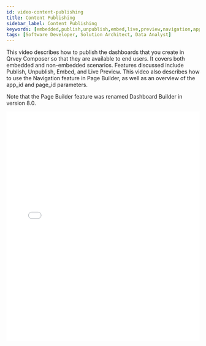 ```yaml
---
id: video-content-publishing
title: Content Publishing
sidebar_label: Content Publishing
keywords: [embedded,publish,unpublish,embed,live,preview,navigation,app_id,page_id,appid,pageid,dashboard,page,widget,api]
tags: [Software Developer, Solution Architect, Data Analyst]
---
```


This video describes how to publish the dashboards that you create in Qrvey Composer so that they are available to end users. It covers both embedded and non-embedded scenarios. Features discussed include Publish, Unpublish, Embed, and Live Preview. This video also describes how to use the Navigation feature in Page Builder, as well as an overview of the app_id and page_id parameters. 

Note that the Page Builder feature was renamed Dashboard Builder in version 8.0. 

<iframe src="//fast.wistia.net/embed/iframe/1xfthgcs5a?videoFoam=true"
allowtransparency="true" frameBorder="0" scrolling="no" className="wistia_embed"
name="wistia_embed" allowFullScreen  width="100%" height="600"></iframe>
<script src="//fast.wistia.net/assets/external/iframe-api-v1.js"></script>
<br/>